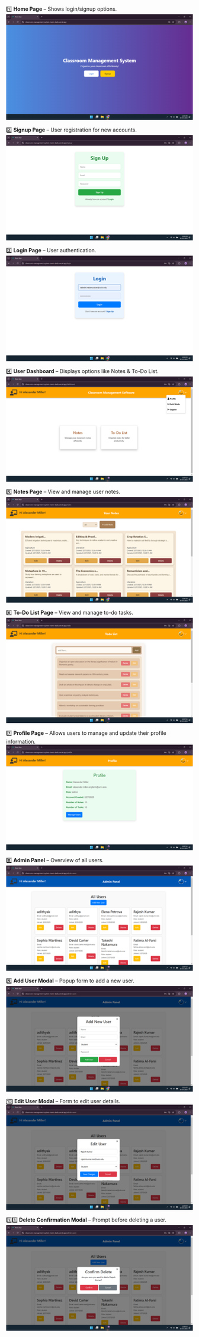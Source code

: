 1️⃣ **Home Page** – Shows login/signup options.  
   ![Home Page](./homepage.png)  

2️⃣ **Signup Page** – User registration for new accounts.  
   ![Login Page](./signup.png)  
   
3️⃣ **Login Page** – User authentication.  
   ![Login Page](./login.png)  

4️⃣ **User Dashboard** – Displays options like Notes & To-Do List.  
   ![User Dashboard](./user-dashboard.png)

5️⃣ **Notes Page** – View and manage user notes.  
   ![Admin Panel](./notes.png) 

6️⃣ **To-Do List Page** – View and manage to-do tasks. 
![Admin Panel](./todo-list.png) 

7️⃣ **Profile Page** – Allows users to manage and update their profile information.
![Admin Panel](./profile.png) 

8️⃣ **Admin Panel** – Overview of all users.  
   ![Admin Panel](./admin-panel.png)  

9️⃣ **Add User Modal** – Popup form to add a new user.  
   ![Add User Modal](./add-user-modal.png)  

🔟 **Edit User Modal** – Form to edit user details.  
   ![Edit User Modal](./edit-user-modal.png)  

1️⃣1️⃣ **Delete Confirmation Modal** – Prompt before deleting a user.  
   ![Delete Modal](./delete-modal.png)  
